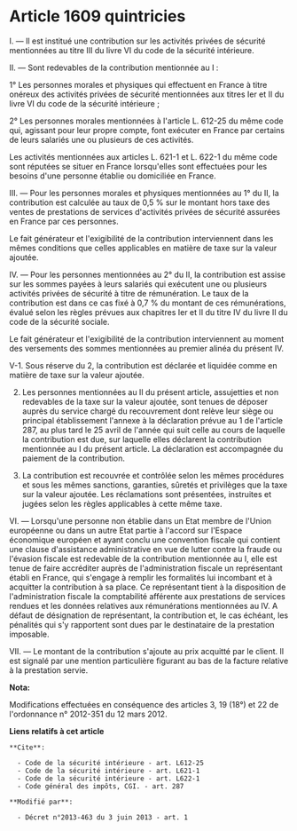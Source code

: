 # Article 1609 quintricies

I. ― Il est institué une contribution sur les activités privées de sécurité mentionnées au titre III du livre VI du code de
la sécurité intérieure. 

II. ― Sont redevables de la contribution mentionnée au I : 

1° Les personnes morales et physiques qui effectuent en France à titre onéreux des activités privées de sécurité mentionnées
aux titres Ier et II du livre VI du code de la sécurité intérieure ; 

2° Les personnes morales mentionnées à l'article L. 612-25 du même code qui, agissant pour leur propre compte, font exécuter
en France par certains de leurs salariés une ou plusieurs de ces activités. 

Les activités mentionnées aux articles L. 621-1 et L. 622-1 du même code sont réputées se situer en France lorsqu'elles sont
effectuées pour les besoins d'une personne établie ou domiciliée en France. 

III. ― Pour les personnes morales et physiques mentionnées au 1° du II, la contribution est calculée au taux de 0,5 % sur le
montant hors taxe des ventes de prestations de services d'activités privées de sécurité assurées en France par ces
personnes. 

Le fait générateur et l'exigibilité de la contribution interviennent dans les mêmes conditions que celles applicables en
matière de taxe sur la valeur ajoutée. 

IV. ― Pour les personnes mentionnées au 2° du II, la contribution est assise sur les sommes payées à leurs salariés qui
exécutent une ou plusieurs activités privées de sécurité à titre de rémunération. Le taux de la contribution est dans ce cas
fixé à 0,7 % du montant de ces rémunérations, évalué selon les règles prévues aux chapitres Ier et II du titre IV du livre II
du code de la sécurité sociale. 

Le fait générateur et l'exigibilité de la contribution interviennent au moment des versements des sommes mentionnées au
premier alinéa du présent IV. 

V-1. Sous réserve du 2, la contribution est déclarée et liquidée comme en matière de taxe sur la valeur ajoutée. 

2. Les personnes mentionnées au II du présent article, assujetties et non redevables de la taxe sur la valeur ajoutée, sont
tenues de déposer auprès du service chargé du recouvrement dont relève leur siège ou principal établissement l'annexe à la
déclaration prévue au 1 de l'article 287, au plus tard le 25 avril de l'année qui suit celle au cours de laquelle la
contribution est due, sur laquelle elles déclarent la contribution mentionnée au I du présent article. La déclaration est
accompagnée du paiement de la contribution. 

3. La contribution est recouvrée et contrôlée selon les mêmes procédures et sous les mêmes sanctions, garanties, sûretés et
privilèges que la taxe sur la valeur ajoutée. Les réclamations sont présentées, instruites et jugées selon les règles
applicables à cette même taxe. 

VI. ― Lorsqu'une personne non établie dans un Etat membre de l'Union européenne ou dans un autre Etat partie à l'accord sur
l'Espace économique européen et ayant conclu une convention fiscale qui contient une clause d'assistance administrative en
vue de lutter contre la fraude ou l'évasion fiscale est redevable de la contribution mentionnée au I, elle est tenue de faire
accréditer auprès de l'administration fiscale un représentant établi en France, qui s'engage à remplir les formalités lui
incombant et à acquitter la contribution à sa place. Ce représentant tient à la disposition de l'administration fiscale la
comptabilité afférente aux prestations de services rendues et les données relatives aux rémunérations mentionnées au IV. A
défaut de désignation de représentant, la contribution et, le cas échéant, les pénalités qui s'y rapportent sont dues par le
destinataire de la prestation imposable. 

VII. ― Le montant de la contribution s'ajoute au prix acquitté par le client. Il est signalé par une mention particulière
figurant au bas de la facture relative à la prestation servie.

**Nota:**

Modifications effectuées en conséquence des articles 3, 19 (18°) et 22 de l'ordonnance n° 2012-351 du 12 mars 2012.

**Liens relatifs à cet article**

	**Cite**:

	  - Code de la sécurité intérieure - art. L612-25
	  - Code de la sécurité intérieure - art. L621-1
	  - Code de la sécurité intérieure - art. L622-1
	  - Code général des impôts, CGI. - art. 287

	**Modifié par**:

	  - Décret n°2013-463 du 3 juin 2013 - art. 1
